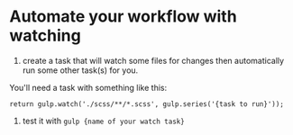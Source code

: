 # Automate your workflow with watching

1) create a task that will watch some files for changes then automatically run some other task(s) for you.

  You'll need a task with something like this:

  `return gulp.watch('./scss/**/*.scss', gulp.series('{task to run}'));`

1) test it with `gulp {name of your watch task}`
